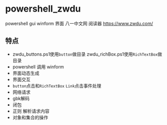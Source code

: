 # powershell_zwdu
powershell gui winform 界面 八一中文网 阅读器 https://www.zwdu.com/

## 特点
- zwdu_buttons.ps1使用`button`做目录 zwdu_richBox.ps1使用`RichTextBox`做目录
- powershell 调用 winform
- 界面动态生成
- 界面交互
- `button`点击和`RichTextBox` `Link`点击事件处理
- 网络请求
- gbk解码
- 闭包
- 正则 解析请求内容
- 对象和集合的操作

